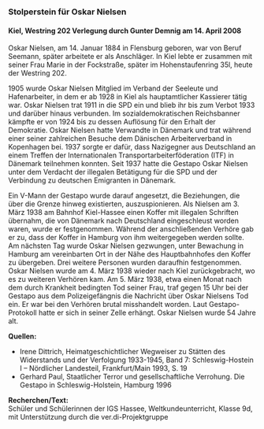 ### Stolperstein für Oskar Nielsen
#### Kiel, Westring 202 Verlegung durch Gunter Demnig am 14. April 2008

Oskar Nielsen, am 14. Januar 1884 in Flensburg geboren, war von Beruf Seemann, später arbeitete er als Anschläger. In Kiel lebte er zusammen mit seiner Frau Marie in der Fockstraße, später im Hohenstaufenring 35l, heute der Westring 202.

1905 wurde Oskar Nielsen Mitglied im Verband der Seeleute und Hafenarbeiter, in dem er ab 1928 in Kiel als hauptamtlicher Kassierer tätig war. Oskar Nielsen trat 1911 in die SPD ein und blieb ihr bis zum Verbot 1933 und darüber hinaus verbunden. Im sozialdemokratischen Reichsbanner kämpfte er von 1924 bis zu dessen Auflösung für den Erhalt der Demokratie. Oskar Nielsen hatte Verwandte in Dänemark und trat während einer seiner zahlreichen Besuche dem Dänischen Arbeiterverband in Kopenhagen bei. 1937 sorgte er dafür, dass Nazigegner aus Deutschland an einem Treffen der Internationalen Transportarbeiterföderation (ITF) in Dänemark teilnehmen konnten. Seit 1937 hatte die Gestapo Oskar Nielsen unter dem Verdacht der illegalen Betätigung für die SPD und der Verbindung zu deutschen Emigranten in Dänemark.

Ein V-Mann der Gestapo wurde darauf angesetzt, die Beziehungen, die über die Grenze hinweg existierten, auszuspionieren. Als Nielsen am 3. März 1938 am Bahnhof Kiel-Hassee einen Koffer mit illegalen Schriften übernahm, die von Dänemark nach Deutschland eingeschleust worden waren, wurde er festgenommen. Während der anschließenden Verhöre gab er zu, dass der Koffer in Hamburg von ihm weitergegeben werden sollte. Am nächsten Tag wurde Oskar Nielsen gezwungen, unter Bewachung in Hamburg am vereinbarten Ort in der Nähe des Hauptbahnhofes den Koffer zu übergeben. Drei weitere Personen wurden daraufhin festgenommen. Oskar Nielsen wurde am 4. März 1938 wieder nach Kiel zurückgebracht, wo es zu weiteren Verhören kam. Am 5. März 1938, etwa einen Monat nach dem durch Krankheit bedingten Tod seiner Frau, traf gegen 15 Uhr bei der Gestapo aus dem Polizeigefängnis die Nachricht über Oskar Nielsens Tod ein. Er war bei den Verhören brutal misshandelt worden. Laut Gestapo-Protokoll hatte er sich in seiner Zelle erhängt. Oskar Nielsen wurde 54 Jahre alt.

**Quellen:**
- Irene Dittrich, Heimatgeschichtlicher Wegweiser zu Stätten des Widerstands und der Verfolgung 1933-1945, Band 7: Schleswig-Hostein I – Nördlicher Landesteil, Frankfurt/Main 1993, S. 19
- Gerhard Paul, Staatlicher Terror und gesellschaftliche Verrohung. Die Gestapo in Schleswig-Holstein, Hamburg 1996

**Recherchen/Text:**  
Schüler und Schülerinnen der IGS Hassee, Weltkundeunterricht, Klasse 9d, mit Unterstützung durch die ver.di-Projektgruppe